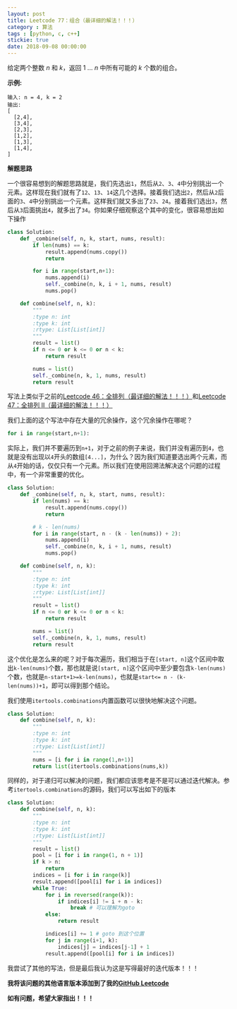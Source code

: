 ```yaml
---
layout: post
title: Leetcode 77：组合（最详细的解法！！！）
category : 算法
tags : [python, c, c++]
stickie: true
date: 2018-09-08 00:00:00
---
```


给定两个整数 *n* 和 *k*，返回 1 ... *n* 中所有可能的 *k* 个数的组合。

**示例:**

```
输入: n = 4, k = 2
输出:
[
  [2,4],
  [3,4],
  [2,3],
  [1,2],
  [1,3],
  [1,4],
]
```

**解题思路**

一个很容易想到的解题思路就是，我们先选出`1`，然后从`2`、`3`、`4`中分别挑出一个元素。这样现在我们就有了`12`、`13`、`14`这几个选择。接着我们选出`2`，然后从`2`后面的`3`、`4`中分别挑出一个元素。这样我们就又多出了`23`、`24`。接着我们选出`3`，然后从`3`后面挑出`4`，就多出了`34`。你如果仔细观察这个其中的变化，很容易想出如下操作

```python
class Solution:
    def _combine(self, n, k, start, nums, result):
        if len(nums) == k:
            result.append(nums.copy())
            return

        for i in range(start,n+1):
            nums.append(i)
            self._combine(n, k, i + 1, nums, result)
            nums.pop()

    def combine(self, n, k):
        """
        :type n: int
        :type k: int
        :rtype: List[List[int]]
        """
        result = list()
        if n <= 0 or k <= 0 or n < k:
            return result

        nums = list()
        self._combine(n, k, 1, nums, result)
        return result
```

写法上类似于之前的[Leetcode 46：全排列（最详细的解法！！！）](https://blog.csdn.net/qq_17550379/article/details/82500364)和[Leetcode 47：全排列 II（最详细的解法！！！）](https://blog.csdn.net/qq_17550379/article/details/82530270)

我们上面的这个写法中存在大量的冗余操作，这个冗余操作在哪呢？

```python
for i in range(start,n+1):
```

实际上，我们并不要遍历到`n+1`，对于之前的例子来说，我们并没有遍历到`4`，也就是没有出现以`4`开头的数组`[4...]`，为什么？因为我们知道要选出两个元素，而从`4`开始的话，仅仅只有一个元素。所以我们在使用回溯法解决这个问题的过程中，有一个非常重要的优化。

```python
class Solution:
    def _combine(self, n, k, start, nums, result):
        if len(nums) == k:
            result.append(nums.copy())
            return

        # k - len(nums)
        for i in range(start, n - (k - len(nums)) + 2):
            nums.append(i)
            self._combine(n, k, i + 1, nums, result)
            nums.pop()

    def combine(self, n, k):
        """
        :type n: int
        :type k: int
        :rtype: List[List[int]]
        """
        result = list()
        if n <= 0 or k <= 0 or n < k:
            return result

        nums = list()
        self._combine(n, k, 1, nums, result)
        return result
```

这个优化是怎么来的呢？对于每次遍历，我们相当于在`[start, n]`这个区间中取出`k-len(nums)`个数，那也就是说`[start, n]`这个区间中至少要包含`k-len(nums)`个数，也就是`n-start+1>=k-len(nums)`，也就是`start<= n - (k-len(nums))+1`，即可以得到那个结论。

我们使用`itertools.combinations`内置函数可以很快地解决这个问题。

```python
class Solution:
    def combine(self, n, k):
        """
        :type n: int
        :type k: int
        :rtype: List[List[int]]
        """
        nums = [i for i in range(1,n+1)]
        return list(itertools.combinations(nums,k))
```

同样的，对于递归可以解决的问题，我们都应该思考是不是可以通过迭代解决。参考`itertools.combinations`的源码，我们可以写出如下的版本

```python
class Solution:
    def combine(self, n, k):
        """
        :type n: int
        :type k: int
        :rtype: List[List[int]]
        """
        result = list()
        pool = [i for i in range(1, n + 1)]
        if k > n:
            return
        indices = [i for i in range(k)]
        result.append([pool[i] for i in indices])
        while True:
            for i in reversed(range(k)):
                if indices[i] != i + n - k:
                    break # 可以理解为goto 
            else:
                return result

            indices[i] += 1 # goto 到这个位置
            for j in range(i+1, k):
                indices[j] = indices[j-1] + 1
            result.append([pool[i] for i in indices])
```

我尝试了其他的写法，但是最后我认为这是写得最好的迭代版本！！！

**我将该问题的其他语言版本添加到了我的[GitHub Leetcode](https://github.com/luliyucoordinate/Leetcode)**

**如有问题，希望大家指出！！！**